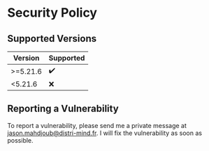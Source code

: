 # Security Policy

## Supported Versions

| Version  | Supported          |
| -------- | ------------------ |
| >=5.21.6 | :heavy_check_mark: |
| <5.21.6  | :x:                |


## Reporting a Vulnerability

To report a vulnerability, please send me a private message at jason.mahdjoub@distri-mind.fr. I will fix the vulnerability as soon as possible.
